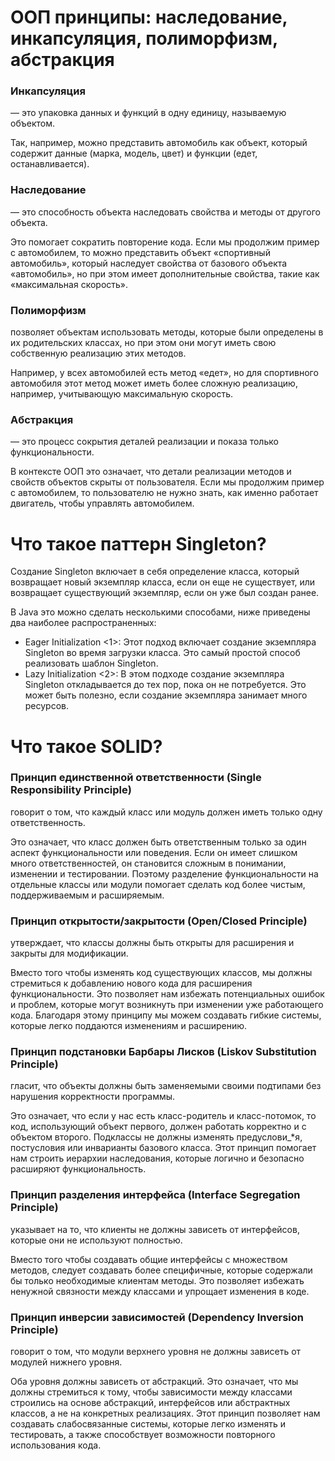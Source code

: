 # ООП принципы: наследование, инкапсуляция, полиморфизм, абстракция

### Инкапсуляция

— это упаковка данных и функций в одну единицу, называемую объектом.

Так, например, можно представить автомобиль как объект, который содержит данные (марка, модель, цвет) и функции (едет,
останавливается).

### Наследование

— это способность объекта наследовать свойства и методы от другого объекта.

Это помогает сократить повторение кода. Если мы продолжим пример с автомобилем, то можно представить объект «спортивный
автомобиль», который наследует свойства от базового объекта «автомобиль», но при этом имеет дополнительные свойства,
такие как «максимальная скорость».

### Полиморфизм

позволяет объектам использовать методы, которые были определены в их родительских классах, но при этом они могут иметь
свою собственную реализацию этих методов.

Например, у всех автомобилей есть метод «едет», но для спортивного автомобиля этот метод может иметь более сложную
реализацию, например, учитывающую максимальную скорость.

### Абстракция

— это процесс сокрытия деталей реализации и показа только функциональности.

В контексте ООП это означает, что детали реализации методов и свойств объектов скрыты от пользователя. Если мы продолжим
пример с автомобилем, то пользователю не нужно знать, как именно работает двигатель, чтобы управлять автомобилем.

# Что такое паттерн Singleton?

Создание Singleton включает в себя определение класса, который возвращает новый экземпляр класса, если он еще не
существует, или возвращает существующий экземпляр, если он уже был создан ранее.

В Java это можно сделать несколькими способами, ниже приведены два наиболее распространенных:

* Eager Initialization <1>: Этот подход включает создание экземпляра Singleton во время загрузки класса. Это самый
  простой способ реализовать шаблон Singleton.
* Lazy Initialization <2>: В этом подходе создание экземпляра Singleton откладывается до тех пор, пока он не
  потребуется. Это может быть полезно, если создание экземпляра занимает много ресурсов.

# Что такое SOLID?

### Принцип единственной ответственности (Single Responsibility Principle)

говорит о том, что каждый класс или модуль должен иметь только одну ответственность.

Это означает, что класс должен быть ответственным только за один аспект функциональности или поведения. Если он имеет
слишком много ответственностей, он становится сложным в понимании, изменении и тестировании. Поэтому разделение
функциональности на отдельные классы или модули помогает сделать код более чистым, поддерживаемым и расширяемым.

### Принцип открытости/закрытости (Open/Closed Principle)

утверждает, что классы должны быть открыты для расширения и закрыты для модификации.

Вместо того чтобы изменять код существующих классов, мы должны стремиться к добавлению нового кода для расширения
функциональности. Это позволяет нам избежать потенциальных ошибок и проблем, которые могут возникнуть при изменении уже
работающего кода. Благодаря этому принципу мы можем создавать гибкие системы, которые легко поддаются изменениям и
расширению.

### Принцип подстановки Барбары Лисков (Liskov Substitution Principle)

гласит, что объекты должны быть заменяемыми своими подтипами без нарушения корректности программы.

Это означает, что если у нас есть класс-родитель и класс-потомок, то код, использующий объект первого, должен работать
корректно и с объектом второго. Подклассы не должны изменять предуслови_*я, постусловия или инварианты базового класса.
Этот принцип помогает нам строить иерархии наследования, которые логично и безопасно расширяют функциональность.

### Принцип разделения интерфейса (Interface Segregation Principle)

указывает на то, что клиенты не должны зависеть от интерфейсов, которые они не используют полностью.

Вместо того чтобы создавать общие интерфейсы с множеством методов, следует создавать более специфичные, которые
содержали бы только необходимые клиентам методы. Это позволяет избежать ненужной связности между классами и упрощает
изменения в коде.

### Принцип инверсии зависимостей (Dependency Inversion Principle)

говорит о том, что модули верхнего уровня не должны зависеть от модулей нижнего уровня.

Оба уровня должны зависеть от абстракций. Это означает, что мы должны стремиться к тому, чтобы зависимости между
классами строились на основе абстракций, интерфейсов или абстрактных классов, а не на конкретных реализациях. Этот
принцип позволяет нам создавать слабосвязанные системы, которые легко изменять и тестировать, а также способствует
возможности повторного использования кода.
